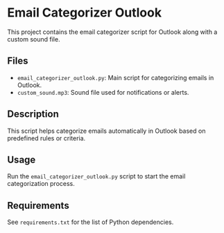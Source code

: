 # Email Categorizer Outlook

This project contains the email categorizer script for Outlook along with a custom sound file.

## Files

- `email_categorizer_outlook.py`: Main script for categorizing emails in Outlook.
- `custom_sound.mp3`: Sound file used for notifications or alerts.

## Description

This script helps categorize emails automatically in Outlook based on predefined rules or criteria.

## Usage

Run the `email_categorizer_outlook.py` script to start the email categorization process.

## Requirements

See `requirements.txt` for the list of Python dependencies.
